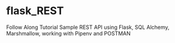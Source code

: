 # flask_REST
Follow Along Tutorial Sample REST API using Flask, SQL Alchemy, Marshmallow, working with Pipenv and POSTMAN

